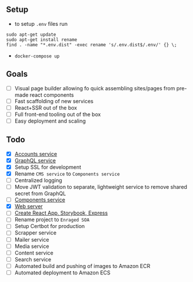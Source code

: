Setup
--

- to setup `.env` files run 
```shell
sudo apt-get update 
sudo apt-get install rename
find . -name "*.env.dist" -exec rename 's/.env.dist$/.env/' {} \;
```
- `docker-compose up`

Goals
--
* [ ] Visual page builder allowing fo quick assembling sites/pages from pre-made react components
* [ ] Fast scaffolding of new services
* [ ] React+SSR out of the box 
* [ ] Full front-end tooling out of the box
* [ ] Easy deployment and scaling 

Todo
--

* [x] [Accounts service](https://github.com/gniewomir/django-react-cms/tree/master/services/accounts)
* [x] [GraphQL service](https://github.com/gniewomir/django-react-cms/tree/master/services/graphql)
* [x] Setup SSL for development
* [x] Rename `CMS service` to `Components service` 
* [ ] Centralized logging 
* [ ] Move JWT validation to separate, lightweight service to remove shared secret from GraphQL
* [ ] [Components service](https://github.com/gniewomir/django-react-cms/tree/master/services/cms)
* [x] [Web server](https://github.com/gniewomir/django-react-cms/tree/master/services/nginx)
* [ ] [Create React App, Storybook, Express](https://github.com/gniewomir/django-react-cms/tree/master/services/react)
* [ ] Rename project to `Enraged SOA`
* [ ] Setup Certbot for production
* [ ] Scrapper service
* [ ] Mailer service
* [ ] Media service
* [ ] Content service
* [ ] Search service 
* [ ] Automated build and pushing of images to Amazon ECR
* [ ] Automated deployment to Amazon ECS